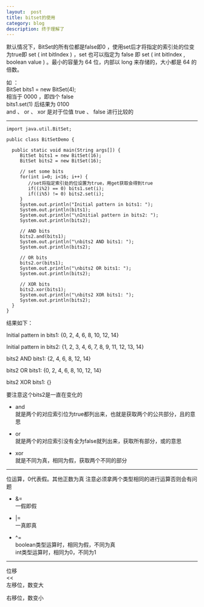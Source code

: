 ```yaml
---
layout:  post
title: bitset的使用
category: blog
description: 终于理解了
---
```




默认情况下，BitSet的所有位都是false即0 ，使用set后才将指定的索引处的位变为true即 set ( int bitIndex ) ，set 也可以指定为 false 即 set ( int bitIndex , boolean value ) 。最小的容量为 64 位，内部以 long 来存储的，大小都是 64 的倍数。

如 ：  
BitSet bits1 = new BitSet(4);  
相当于 0000 ，即四个 false  
bits1.set(1) 后结果为 0100  
and 、 or 、 xor 是对于位值 true 、 false 进行比较的

-------
```
import java.util.BitSet;
 
public class BitSetDemo {
 
  public static void main(String args[]) {
     BitSet bits1 = new BitSet(16);
     BitSet bits2 = new BitSet(16);
      
     // set some bits
     for(int i=0; i<16; i++) {
		//set将指定索引处的位设置为true，用get获取会得到true
        if((i%2) == 0) bits1.set(i);
        if((i%5) != 0) bits2.set(i);
     }
     System.out.println("Initial pattern in bits1: ");
     System.out.println(bits1);
     System.out.println("\nInitial pattern in bits2: ");
     System.out.println(bits2);
 
     // AND bits
     bits2.and(bits1);
     System.out.println("\nbits2 AND bits1: ");
     System.out.println(bits2);
 
     // OR bits
     bits2.or(bits1);
     System.out.println("\nbits2 OR bits1: ");
     System.out.println(bits2);
 
     // XOR bits
     bits2.xor(bits1);
     System.out.println("\nbits2 XOR bits1: ");
     System.out.println(bits2);
  }
}
```

结果如下：

Initial pattern in bits1:
{0, 2, 4, 6, 8, 10, 12, 14}

Initial pattern in bits2:
{1, 2, 3, 4, 6, 7, 8, 9, 11, 12, 13, 14}

bits2 AND bits1:
{2, 4, 6, 8, 12, 14}

bits2 OR bits1:
{0, 2, 4, 6, 8, 10, 12, 14}

bits2 XOR bits1:
{}

要注意这个bits2是一直在变化的

* and  
就是两个的对应索引位为true都列出来，也就是获取两个的公共部分，且的意思

* or  
就是两个的对应索引没有全为false就列出来，获取所有部分，或的意思

* xor  
就是不同为真，相同为假，获取两个不同的部分

------
位运算，0代表假。其他正数为真
注意必须拿两个类型相同的进行运算否则会有问题

* &=  
一假即假

* |=  
一真即真

* ^=  
boolean类型运算时，相同为假，不同为真  
int类型运算时，相同为0，不同为1

------
位移  
<<  
左移位，数变大  

>>  
右移位，数变小

